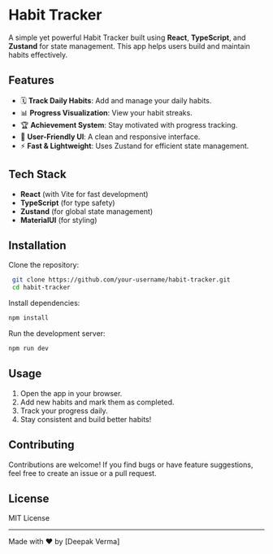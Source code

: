 # Habit Tracker

A simple yet powerful Habit Tracker built using **React**, **TypeScript**, and **Zustand** for state management. This app helps users build and maintain habits effectively.

## Features

- 🗓️ **Track Daily Habits**: Add and manage your daily habits.
- 📊 **Progress Visualization**: View your habit streaks.
- 🏆 **Achievement System**: Stay motivated with progress tracking.
- 🎨 **User-Friendly UI**: A clean and responsive interface.
- ⚡ **Fast & Lightweight**: Uses Zustand for efficient state management.

## Tech Stack

- **React** (with Vite for fast development)
- **TypeScript** (for type safety)
- **Zustand** (for global state management)
- **MaterialUI** (for styling)

## Installation

Clone the repository:
```sh
 git clone https://github.com/your-username/habit-tracker.git
 cd habit-tracker
```

Install dependencies:
```sh
npm install
```

Run the development server:
```sh
npm run dev
```

## Usage

1. Open the app in your browser.
2. Add new habits and mark them as completed.
3. Track your progress daily.
4. Stay consistent and build better habits!

## Contributing

Contributions are welcome! If you find bugs or have feature suggestions, feel free to create an issue or a pull request.

## License

MIT License

---
Made with ❤️ by [Deepak Verma]

